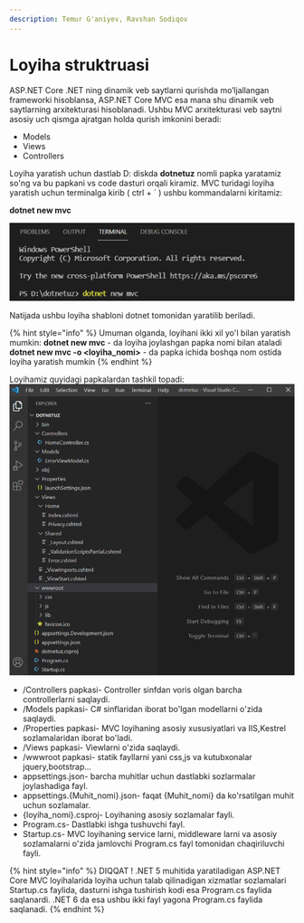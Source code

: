 ```yaml
---
description: Temur G'aniyev, Ravshan Sodiqov
---
```


# Loyiha struktruasi

ASP.NET Core .NET ning dinamik veb saytlarni qurishda mo’ljallangan frameworki hisoblansa, ASP.NET Core MVC esa mana shu dinamik veb saytlarning arxitekturasi hisoblanadi. Ushbu MVC arxitekturasi veb saytni asosiy uch qismga ajratgan holda qurish imkonini beradi:

*	 Models
*	 Views
*	 Controllers

Loyiha yaratish uchun dastlab D: diskda **dotnetuz** nomli papka yaratamiz so\'ng va bu papkani vs code dasturi orqali kiramiz. MVC turidagi loyiha yaratish uchun terminalga kirib \( ctrl + ` \) ushbu kommandalarni kiritamiz:

**dotnet new mvc**

![](../../../.gitbook/assets/dotnet_new_mvc.png)

Natijada ushbu loyiha shabloni dotnet tomonidan yaratilib beriladi.

{% hint style="info" %}
Umuman olganda, loyihani ikki xil yo'l bilan yaratish mumkin:
  **dotnet new mvc** - da loyiha joylashgan papka nomi bilan ataladi
  **dotnet new mvc -o <loyiha_nomi>** - da papka ichida boshqa nom ostida loyiha yaratish mumkin
{% endhint %}

Loyihamiz quyidagi papkalardan tashkil topadi:
![](../../../.gitbook/assets/structure_of_mvc.png)

* /Controllers papkasi- Controller sinfdan voris olgan barcha controllerlarni saqlaydi.
* /Models papkasi- C# sinflaridan iborat bo\'lgan modellarni o'zida saqlaydi.
* /Properties papkasi- MVC loyihaning asosiy xususiyatlari va IIS,Kestrel sozlamalaridan iborat bo'ladi.
* /Views papkasi- Viewlarni o'zida saqlaydi.
* /wwwroot papkasi- statik fayllarni yani css,js va kutubxonalar jquery,bootstrap... 
* appsettings.json- barcha muhitlar uchun dastlabki sozlarmalar joylashadiga fayl.
* appsettings.{Muhit_nomi}.json- faqat {Muhit_nomi} da ko\'rsatilgan muhit uchun sozlamalar.
* {loyiha_nomi}.csproj- Loyihaning asosiy sozlamalar fayli.
* Program.cs- Dastlabki ishga tushuvchi fayl.
* Startup.cs- MVC loyihaning service larni, middleware larni va asosiy sozlamalarni o'zida jamlovchi Program.cs fayl tomonidan chaqiriluvchi fayli.



{% hint style="info" %}
DIQQAT !  .NET 5 muhitida yaratiladigan ASP.NET Core MVC loyihalarida loyiha uchun talab qilinadigan xizmatlar sozlamalari Startup.cs faylida, dasturni ishga tushirish kodi esa Program.cs faylida saqlanardi. .NET 6 da esa ushbu ikki fayl yagona Program.cs faylida saqlanadi.
{% endhint %}
